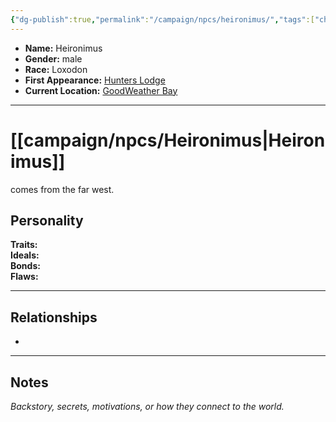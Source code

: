 ```yaml
---
{"dg-publish":true,"permalink":"/campaign/npcs/heironimus/","tags":["character","npc"],"created":"2025-10-28T18:49:59.276-07:00","updated":"2025-10-28T22:51:48.790-07:00"}
---
```



<p><span><ul>
<li dir="auto"><strong>Name:</strong> Heironimus</li>
<li dir="auto"><strong>Gender:</strong> male</li>
<li dir="auto"><strong>Race:</strong> Loxodon</li>
<li dir="auto"><strong>First Appearance:</strong> <a data-tooltip-position="top" aria-label="campaign/locations/Hunters Lodge.md" data-href="campaign/locations/Hunters Lodge.md" href="campaign/locations/Hunters Lodge.md" class="internal-link" target="_blank" rel="noopener nofollow">Hunters Lodge</a></li>
<li dir="auto"><strong>Current Location:</strong> <a data-tooltip-position="top" aria-label="campaign/locations/GoodWeather Bay.md" data-href="campaign/locations/GoodWeather Bay.md" href="campaign/locations/GoodWeather Bay.md" class="internal-link" target="_blank" rel="noopener nofollow">GoodWeather Bay</a></li>
</ul></span></p>

---

# [[campaign/npcs/Heironimus\|Heironimus]]
comes from the far west.  
## Personality
**Traits:**  
**Ideals:**  
**Bonds:**  
**Flaws:**  

---

## Relationships
- 

---

## Notes
*Backstory, secrets, motivations, or how they connect to the world.*